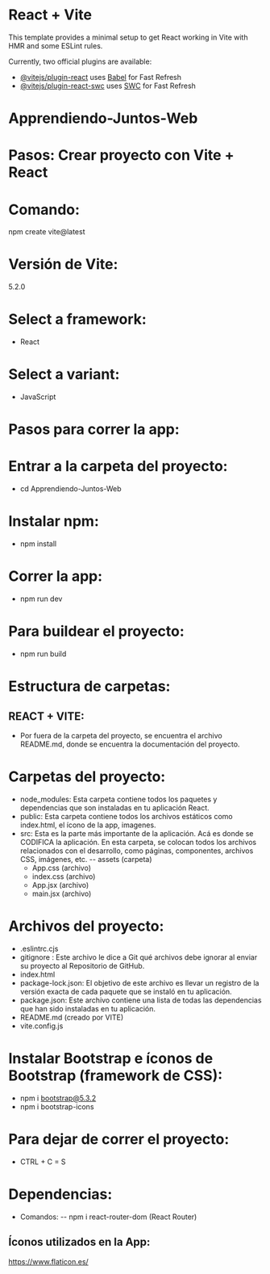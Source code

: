 # React + Vite

This template provides a minimal setup to get React working in Vite with HMR and some ESLint rules.

Currently, two official plugins are available:

- [@vitejs/plugin-react](https://github.com/vitejs/vite-plugin-react/blob/main/packages/plugin-react/README.md) uses [Babel](https://babeljs.io/) for Fast Refresh
- [@vitejs/plugin-react-swc](https://github.com/vitejs/vite-plugin-react-swc) uses [SWC](https://swc.rs/) for Fast Refresh

# Apprendiendo-Juntos-Web
# Pasos: Crear proyecto con Vite + React

# Comando: 
 npm create vite@latest

# Versión de Vite:
 5.2.0

# Select a framework:
- React

# Select a variant:
- JavaScript

# Pasos para correr la app:
# Entrar a la carpeta del proyecto:
- cd Apprendiendo-Juntos-Web

# Instalar npm:
- npm install

# Correr la app:
- npm run dev

# Para buildear el proyecto:
- npm run build

# Estructura de carpetas:
## REACT + VITE:
- Por fuera de la carpeta del proyecto, se encuentra el archivo README.md, donde se encuentra la documentación del proyecto.

# Carpetas del proyecto:
- node_modules: Esta carpeta contiene todos los paquetes y dependencias que son instaladas en tu aplicación React.
- public: Esta carpeta contiene todos los archivos estáticos como index.html, el ícono de la app, imagenes.
- src: Esta es la parte más importante de la aplicación. Acá es donde se CODIFICA la aplicación. En esta carpeta, se colocan todos los archivos relacionados con el desarrollo, como páginas, componentes, archivos CSS, imágenes, etc.
    -- assets (carpeta)
    - App.css (archivo)
    - index.css (archivo)
    - App.jsx (archivo)
    - main.jsx (archivo)

# Archivos del proyecto:
- .eslintrc.cjs
- gitignore : Este archivo le dice a Git qué archivos debe ignorar al enviar su proyecto al Repositorio de GitHub.
- index.html
- package-lock.json: El objetivo de este archivo es llevar un registro de la versión exacta de cada paquete que se instaló en tu aplicación.
- package.json: Este archivo contiene una lista de todas las dependencias que han sido instaladas en tu aplicación.
- README.md (creado por VITE)
- vite.config.js

# Instalar Bootstrap e íconos de Bootstrap (framework de CSS):
- npm i bootstrap@5.3.2
- npm i bootstrap-icons

# Para dejar de correr el proyecto:
- CTRL + C = S

# Dependencias:
- Comandos:
 -- npm i react-router-dom (React Router)

## Íconos utilizados en la App:
https://www.flaticon.es/
